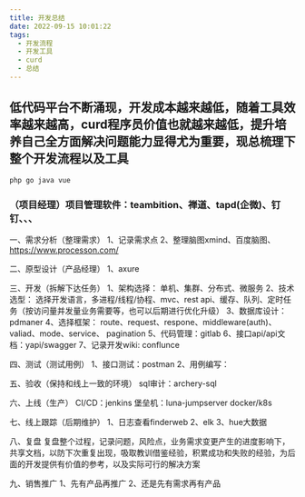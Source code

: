 ```yaml
---
title: 开发总结
date: 2022-09-15 10:01:22
tags:
  - 开发流程
  - 开发工具
  - curd
  - 总结
---
```


低代码平台不断涌现，开发成本越来越低，随着工具效率越来越高，curd程序员价值也就越来越低，提升培养自己全方面解决问题能力显得尤为重要，现总梳理下整个开发流程以及工具
---
    php go java vue 

### （项目经理）项目管理软件：teambition、禅道、tapd(企微)、钉钉、、、

一、需求分析（整理需求）
    1、记录需求点
    2、整理脑图xmind、百度脑图、https://www.processon.com/

二、原型设计（产品经理）
    1、axure

三、开发（拆解下达任务）
    1、架构选择：
        单机、集群、分布式、微服务
    2、技术选型：
    选择开发语言，多进程/线程/协程、mvc、rest api、缓存、队列、定时任务（按访问量并发量业务需要等，也可以后期进行优化升级）
    3、数据库设计：pdmaner
    4、选择框架：
    route、request、respone、middleware(auth)、valiad、mode、service、 pagination
    5、代码管理：gitlab
    6、接口api/api文档：yapi/swagger
    7、记录开发wiki: conflunce

四、测试（测试用例）
    1、接口测试：postman
    2、用例编写：

五、验收（保持和线上一致的环境）
    sql审计：archery-sql

六、上线（生产）
    CI/CD：jenkins
    堡垒机：luna-jumpserver
    docker/k8s	

七、线上跟踪（后期维护）
    1、日志查看finderweb
    2、elk
    3、hue大数据

八、复盘
    复盘整个过程，记录问题，风险点，业务需求变更产生的进度影响下，共享文档，以防下次重复出现，吸取教训借鉴经验，积累成功和失败的经验，为后面的开发提供有价值的参考，以及实际可行的解决方案

九、销售推广
    1、先有产品再推广
    2、还是先有需求再有产品

